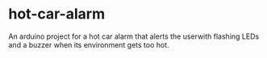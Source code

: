 # hot-car-alarm
An arduino project for a hot car alarm that alerts the userwith flashing LEDs and a buzzer when its environment gets too hot.
